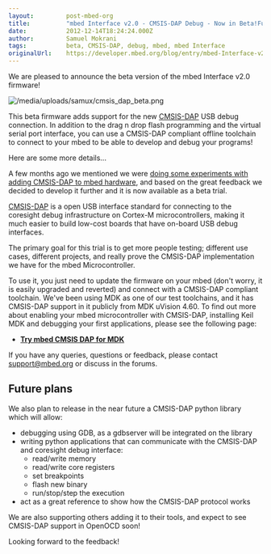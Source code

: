 ```yaml
---
layout:         post-mbed-org
title:          "mbed Interface v2.0 - CMSIS-DAP Debug - Now in Beta!Future plans"
date:           2012-12-14T18:24:24.000Z
author:         Samuel Mokrani
tags:           beta, CMSIS-DAP, debug, mbed, mbed Interface
originalUrl:    https://developer.mbed.org/blog/entry/mbed-Interface-v20-CMSIS-DAP-Beta/
---
```


<p>
  We are pleased to announce the beta version of the mbed Interface
  v2.0 firmware!
</p>
<p>
  <img src=
  "https://developer.mbed.org/media/uploads/samux/cmsis_dap_beta.png"
  alt="/media/uploads/samux/cmsis_dap_beta.png" title=
  "/media/uploads/samux/cmsis_dap_beta.png">
</p>
<p>
  This beta firmware adds support for the new <a href=
  "http://mbed.org/handbook/CMSIS-DAP">CMSIS-DAP</a> USB debug
  connection. In addition to the drag n drop flash programming and
  the virtual serial port interface, you can use a CMSIS-DAP
  compliant offline toolchain to connect to your mbed to be able to
  develop and debug your programs!
</p>
<p>
  Here are some more details...
</p>
<p>
  A few months ago we mentioned we were <a href=
  "http://mbed.org/blog/entry/mbed-Interface-v20-experiments-Adding-CM/">
  doing some experiments with adding CMSIS-DAP to mbed
  hardware</a>, and based on the great feedback we decided to
  develop it further and it is now available as a beta trial.
</p>
<p>
  <a href="/handbook/CMSIS-DAP">CMSIS-DAP</a> is a open USB
  interface standard for connecting to the coresight debug
  infrastructure on Cortex-M microcontrollers, making it much
  easier to build low-cost boards that have on-board USB debug
  interfaces.
</p>
<p>
  The primary goal for this trial is to get more people testing;
  different use cases, different projects, and really prove the
  CMSIS-DAP implementation we have for the mbed Microcontroller.
</p>
<p>
  To use it, you just need to update the firmware on your mbed
  (don't worry, it is easily upgraded and reverted) and connect
  with a CMSIS-DAP compliant toolchain. We've been using MDK as one
  of our test toolchains, and it has CMSIS-DAP support in it
  publicly from MDK uVision 4.60. To find out more about enabling
  your mbed microcontroller with CMSIS-DAP, installing Keil MDK and
  debugging your first applications, please see the following page:
</p>
<ul>
  <li>
    <strong><a href="/handbook/CMSIS-DAP-MDK">Try mbed CMSIS DAP
    for MDK</a></strong>
  </li>
</ul>
<p>
  If you have any queries, questions or feedback, please contact
  <a href="support%40mbed.org">support@mbed.org</a> or discuss in
  the forums.
</p>
<h2>
  Future plans
</h2>
<p>
  We also plan to release in the near future a CMSIS-DAP python
  library which will allow:
</p>
<ul>
  <li>debugging using GDB, as a gdbserver will be integrated on the
  library
  </li>
  <li>writing python applications that can communicate with the
  CMSIS-DAP and coresight debug interface:
    <ul>
      <li>read/write memory
      </li>
      <li>read/write core registers
      </li>
      <li>set breakpoints
      </li>
      <li>flash new binary
      </li>
      <li>run/stop/step the execution
      </li>
    </ul>
  </li>
  <li>act as a great reference to show how the CMSIS-DAP protocol
  works
  </li>
</ul>
<p>
  We are also supporting others adding it to their tools, and
  expect to see CMSIS-DAP support in OpenOCD soon!
</p>
<p>
  Looking forward to the feedback!
</p>

